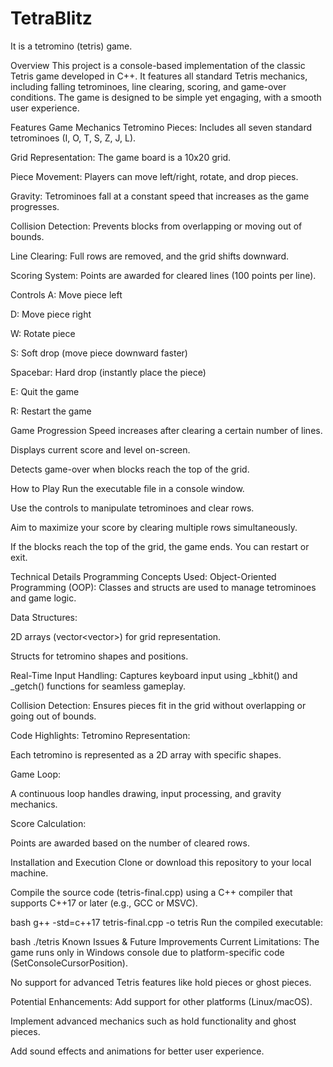 # TetraBlitz
It is a tetromino (tetris) game.

Overview
This project is a console-based implementation of the classic Tetris game developed in C++. It features all standard Tetris mechanics, including falling tetrominoes, line clearing, scoring, and game-over conditions. The game is designed to be simple yet engaging, with a smooth user experience.


Features
Game Mechanics
Tetromino Pieces: Includes all seven standard tetrominoes (I, O, T, S, Z, J, L).

Grid Representation: The game board is a 10x20 grid.

Piece Movement: Players can move left/right, rotate, and drop pieces.

Gravity: Tetrominoes fall at a constant speed that increases as the game progresses.

Collision Detection: Prevents blocks from overlapping or moving out of bounds.

Line Clearing: Full rows are removed, and the grid shifts downward.

Scoring System: Points are awarded for cleared lines (100 points per line).

Controls
A: Move piece left

D: Move piece right

W: Rotate piece

S: Soft drop (move piece downward faster)

Spacebar: Hard drop (instantly place the piece)

E: Quit the game

R: Restart the game

Game Progression
Speed increases after clearing a certain number of lines.

Displays current score and level on-screen.

Detects game-over when blocks reach the top of the grid.

How to Play
Run the executable file in a console window.

Use the controls to manipulate tetrominoes and clear rows.

Aim to maximize your score by clearing multiple rows simultaneously.

If the blocks reach the top of the grid, the game ends. You can restart or exit.

Technical Details
Programming Concepts Used:
Object-Oriented Programming (OOP): Classes and structs are used to manage tetrominoes and game logic.

Data Structures:

2D arrays (vector<vector<int>>) for grid representation.

Structs for tetromino shapes and positions.

Real-Time Input Handling: Captures keyboard input using _kbhit() and _getch() functions for seamless gameplay.

Collision Detection: Ensures pieces fit in the grid without overlapping or going out of bounds.

Code Highlights:
Tetromino Representation:

Each tetromino is represented as a 2D array with specific shapes.

Game Loop:

A continuous loop handles drawing, input processing, and gravity mechanics.

Score Calculation:

Points are awarded based on the number of cleared rows.

Installation and Execution
Clone or download this repository to your local machine.

Compile the source code (tetris-final.cpp) using a C++ compiler that supports C++17 or later (e.g., GCC or MSVC).

bash
g++ -std=c++17 tetris-final.cpp -o tetris
Run the compiled executable:

bash
./tetris
Known Issues & Future Improvements
Current Limitations:
The game runs only in Windows console due to platform-specific code (SetConsoleCursorPosition).

No support for advanced Tetris features like hold pieces or ghost pieces.

Potential Enhancements:
Add support for other platforms (Linux/macOS).

Implement advanced mechanics such as hold functionality and ghost pieces.

Add sound effects and animations for better user experience.
